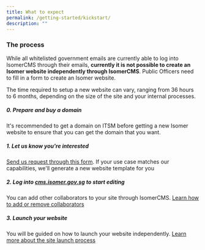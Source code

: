 ```yaml
---
title: What to expect
permalink: /getting-started/kickstart/
description: ""
---
```

### The process
While all whitelisted government emails are currently able to log into IsomerCMS through their emails, **currently it is not possible to create an Isomer website independently through IsomerCMS**. Public Officers need to fill in a form to create an Isomer website.

The time required to setup a new website can vary, ranging from 36 hours to 6 months, depending on the size of the site and your internal processes. 

##### 0. Prepare and buy a domain
It's recommended to get a domain on ITSM before getting a new Isomer website to ensure that you can get the domain that you want.


##### 1. Let us know you're interested

[Send us request through this form](https://go.gov.sg/isomer-contact/). If your use case matches our capabilities, we'll generate a new website template for you


##### 2. Log into [cms.isomer.gov.sg](https://cms.isomer.gov.sg/sites) to start editing
You can add other collaborators to your site through IsomerCMS. [Learn how to add or remove collaborators]()

##### 3. Launch your website

You will be guided on how to launch your website independently. [Learn more about the site launch process]()